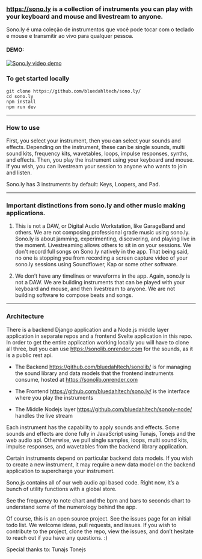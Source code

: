### https://sono.ly is a collection of instruments you can play with your keyboard and mouse and livestream to anyone.

Sono.ly é uma coleção de instrumentos que você pode tocar com o teclado e mouse e transmitir ao vivo para qualquer pessoa.

#### DEMO:
[![Sono.ly video demo](https://i.ibb.co/X3HSZnx/Screen-Shot-2020-12-02-at-4-50-38-PM.png)](https://www.youtube.com/watch?v=c83sUM6eWOU)


### To get started locally

```
git clone https://github.com/bluedahltech/sono.ly/
cd sono.ly
npm install
npm run dev
```


----------

### How to use

First, you select your instrument, then you can select your sounds and effects. Depending on the instrument, these can be single sounds, multi sound kits, frequency kits, wavetables, loops, impulse responses, synths, and effects. Then, you play the instrument using your keyboard and mouse. If you wish, you can livestream your session to anyone who wants to join and listen.

Sono.ly has 3 instruments by default: Keys, Loopers, and Pad. 

----------

### Important distinctions from sono.ly and other music making applications.

1. This is not a DAW, or Digital Audio Workstation, like GarageBand and others. We are not composing professional grade music using sono.ly. Sono.ly is about jamming, experimenting, discovering, and playing live in the moment. Livestreaming allows others to sit in on your sessions. We don't record full songs on Sono.ly natively in the app. That being said, no one is stopping you from recording a screen capture video of your sono.ly sessions using Soundflower, Kap or some other software.

2. We don’t have any timelines or waveforms in the app. Again, sono.ly is not a DAW. We are building instruments that can be played with your keyboard and mouse, and then livestream to anyone. We are not building software to compose beats and songs. 

----------

### Architecture 

There is a backend Django application and a Node.js middle layer application in separate repos and a frontend Svelte application in this repo. In order to get the entire application working locally you will have to clone all three, but you can use https://sonolib.onrender.com for the sounds, as it is a public rest api. 

  - The Backend https://github.com/bluedahltech/sonolib/ is for managing the sound library and data models that the frontend instruments consume, hosted at https://sonolib.onrender.com

  - The Frontend https://github.com/bluedahltech/sono.ly/ is the interface where you play the instruments

  - The Middle Nodejs layer https://github.com/bluedahltech/sonoly-node/ handles the live stream

Each instrument has the capability to apply sounds and effects. Some sounds and effects are done fully in JavaScript using Tunajs, Tonejs and the web audio api. Otherwise, we pull single samples, loops, multi sound kits, impulse responses, and wavetables from the backend library application. 

Certain instruments depend on particular backend data models. If you wish to create a new instrument, it may require a new data model on the backend application to supercharge your instrument.

Sono.js contains all of our web audio api based code. Right now, it’s a bunch of utility functions with a global store.

See the frequency to note chart and the bpm and bars to seconds chart to understand some of the numerology behind the app.

Of course, this is an open source project. See the issues page for an initial todo list. We welcome ideas, pull requests, and issues. If you wish to contribute to the project, clone the repo, view the issues, and don’t hesitate to reach out if you have any questions. :)

Special thanks to:
Tunajs
Tonejs
